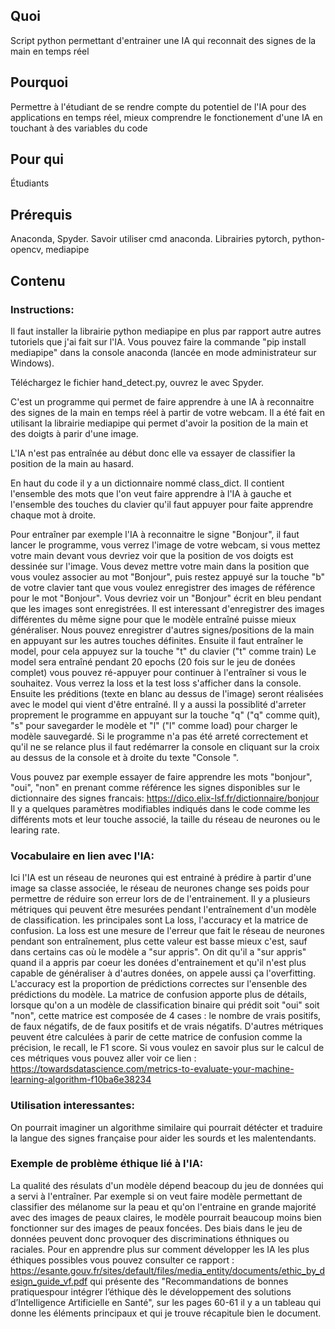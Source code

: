 ## Quoi
Script python permettant d'entrainer une IA qui reconnait des signes de la main en temps réel 

## Pourquoi
Permettre à l'étudiant de se rendre compte du potentiel de l'IA pour des applications en temps réel, mieux comprendre le fonctionement d'une IA en touchant à des variables du code

## Pour qui
Étudiants

## Prérequis 
Anaconda, Spyder. Savoir utiliser cmd anaconda. Librairies pytorch, python-opencv, mediapipe

## Contenu

### Instructions:
Il faut installer la librairie python mediapipe en plus par rapport autre autres tutoriels que j'ai fait sur l'IA. Vous pouvez faire la commande "pip install mediapipe" dans la console anaconda (lancée en mode administrateur sur Windows).

Téléchargez le fichier hand_detect.py, ouvrez le avec Spyder.

C'est un programme qui permet de faire apprendre à une IA à reconnaitre des signes de la main en temps réel à partir de votre webcam. Il a été fait en utilisant la librairie mediapipe qui permet d'avoir la position de la main et des doigts à parir d'une image.

L'IA n'est pas entraînée au début donc elle va essayer de classifier la position de la main au hasard.

En haut du code il y a un dictionnaire nommé class_dict. Il contient l'ensemble des mots que l'on veut faire apprendre à l'IA à gauche et l'ensemble des touches du clavier qu'il faut appuyer pour faite apprendre chaque mot à droite.

Pour entraîner par exemple l'IA à reconnaitre le signe "Bonjour", il faut lancer le programme, vous verrez l'image de votre webcam, si vous mettez votre main devant vous devriez voir que la position de vos doigts est dessinée sur l'image. Vous devez mettre votre main dans la position que vous voulez associer au mot  "Bonjour", puis restez appuyé sur la touche "b" de votre clavier tant que vous voulez enregistrer des images de référence pour le mot "Bonjour". Vous devriez voir un "Bonjour" écrit en bleu pendant que les images sont enregistrées. Il est interessant d'enregistrer des images différentes du même signe pour que le modèle entraîné puisse mieux généraliser. Nous pouvez enregistrer d'autres signes/positions de la main en appuyant sur les autres touches définites.
Ensuite il faut entraîner le model, pour cela appuyez sur la touche "t" du clavier ("t" comme train)
Le model sera entraîné pendant 20 epochs (20 fois sur le jeu de donées complet) vous pouvez ré-appuyer pour continuer à l'entraîner si vous le souhaitez. Vous verrez la loss et la test loss s'afficher dans la console. Ensuite les préditions (texte en blanc au dessus de l'image) seront réalisées avec le model qui vient d'être entraîné. 
Il y a aussi la possiblité d'arreter proprement le programme en appuyant sur la touche "q" ("q" comme quit), "s" pour savegarder le modèle et "l" ("l" comme load) pour charger le modèle sauvegardé. Si le programme n'a pas été arreté correctement et qu'il ne se relance plus il faut redémarrer la console en cliquant sur la croix au dessus de la console et à droite du texte "Console ".

Vous pouvez par exemple essayer de faire apprendre les mots "bonjour", "oui", "non" en prenant comme référence les signes disponibles sur le dictionnaire des signes francais: https://dico.elix-lsf.fr/dictionnaire/bonjour
Il y a quelques paramètres modifiables indiqués dans le code comme les différents mots et leur touche associé, la taille du réseau de neurones ou le learing rate.

### Vocabulaire en lien avec l'IA:
Ici l'IA est un réseau de neurones qui est entrainé à prédire à partir d'une image sa classe associée, le réseau de neurones change ses poids pour permettre de réduire son erreur lors de de l'entrainement. Il y a plusieurs métriques qui peuvent être mesurées pendant l'entraînement d'un modèle de classification. les principales sont La loss, l'accuracy et la matrice de confusion.
La loss est une mesure de l'erreur que fait le réseau de neurones pendant son entraînement, plus cette valeur est basse mieux c'est, sauf dans certains cas où le modèle a "sur appris". On dit qu'il a "sur appris" quand il a appris par coeur les donées d'entrainement et qu'il n'est plus capable de généraliser à d'autres donées, on appele aussi ça l'overfitting. 
L'accuracy est la proportion de prédictions correctes sur l'ensenble des prédictions du modèle. La matrice de confusion apporte plus de détails, lorsque qu'on a un modèle de classification binaire qui prédit soit "oui" soit "non", cette matrice est composée de 4 cases : le nombre de vrais positifs, de faux négatifs, de de faux positifs et de vrais négatifs. 
D'autres métriques peuvent étre calculées à parir de cette matrice de confusion comme la précision, le recall, le F1 score. Si vous voulez en savoir plus sur le calcul de ces métriques vous pouvez aller voir ce lien : https://towardsdatascience.com/metrics-to-evaluate-your-machine-learning-algorithm-f10ba6e38234

### Utilisation interessantes:
On pourrait imaginer un algorithme similaire qui pourrait détécter et traduire la langue des signes française pour aider les sourds et les malentendants.

### Exemple de problème éthique lié à l'IA:
La qualité des résulats d'un modèle dépend beacoup du jeu de données qui a servi à l'entraîner. Par exemple si on veut faire modèle permettant de classifier des mélanome sur la peau et qu'on l'entraine en grande majorité avec des images de peaux claires, le modèle pourrait beaucoup moins bien fonctionner sur des images de peaux foncées. Des biais dans le jeu de données peuvent donc provoquer des discriminations éthniques ou raciales.
Pour en apprendre plus sur comment développer les IA les plus éthiques possibles vous pouvez consulter ce rapport : https://esante.gouv.fr/sites/default/files/media_entity/documents/ethic_by_design_guide_vf.pdf
qui présente des "Recommandations de bonnes pratiquespour intégrer l’éthique dès le développement des solutions d’Intelligence Artificielle en Santé", sur les pages 60-61 il y a un tableau qui donne les éléments principaux et qui je trouve récapitule bien le document.


